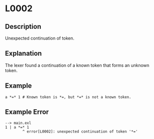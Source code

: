 <!-- Part of the Exeme Project, under the MIT license. See '/LICENSE' for license information. SPDX-License-Identifier: MIT License. -->

# L0002

## Description

Unexpected continuation of token.

## Explanation

The lexer found a continuation of a known token that forms an unknown token.

## Example

```
a *=* 1 # Known token is *=, but *=* is not a known token.
```

## Example Error

```
--> main.exl
1 | a *=* 1
        ^ error[L0002]: unexpected continuation of token '*='
```
